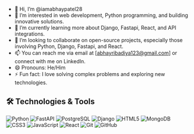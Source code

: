 - 👋 Hi, I’m @iamabhaypatel28
- 👀 I’m interested in web development, Python programming, and building innovative solutions.
- 🌱 I’m currently learning more about Django, Fastapi, React, and API integrations.
- 💞️ I’m looking to collaborate on open-source projects, especially those involving Python, Django, Fastapi, and React.
- 📫 You can reach me via email at [abhayribadiya123@gmail.com] or connect with me on LinkedIn.
- 😄 Pronouns: He/Him
- ⚡ Fun fact: I love solving complex problems and exploring new technologies.


## 🛠️ Technologies & Tools
![Python](https://img.shields.io/badge/-Python-3776AB?logo=python&logoColor=fff)
![FastAPI](https://img.shields.io/badge/-FastApi-059487?logo=fastapi&logoColor=fff)
![PostgreSQL](https://img.shields.io/badge/-PostgreSQL-2F5B7D?logo=postgresql&logoColor=fff)
![Django](https://img.shields.io/badge/-Django-092E20?logo=django&logoColor=fff)
![HTML5](https://img.shields.io/badge/-HTML5-E34F26?logo=html5&logoColor=fff)
![MongoDB](https://img.shields.io/badge/-MongoDB-138947?logo=mongodb&logoColor=fff)
![CSS3](https://img.shields.io/badge/-CSS3-1572B6?logo=css3)
![JavaScript](https://img.shields.io/badge/-JavaScript-F7DF1E?logo=javascript&logoColor=000)
![React](https://img.shields.io/badge/-React-61DAFB?logo=react&logoColor=000)
![Git](https://img.shields.io/badge/-Git-CB492F?logo=git&logoColor=fff)
![GitHub](https://img.shields.io/badge/-GitHub-1A1818?logo=github&logoColor=fff)
